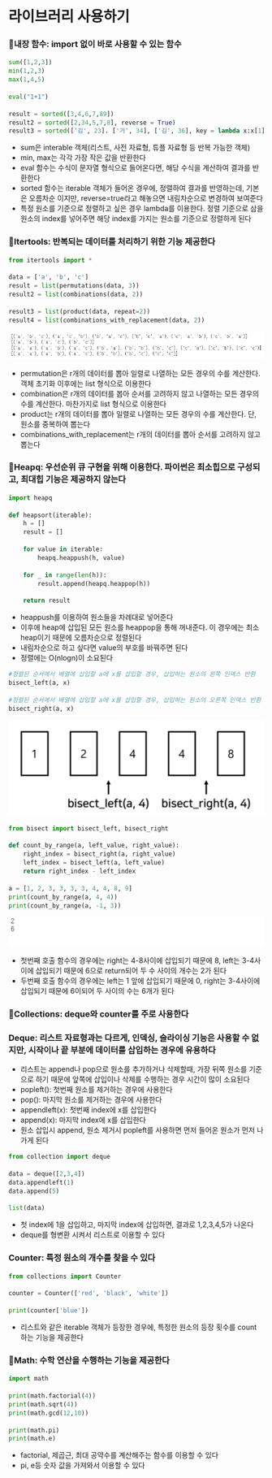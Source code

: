# 라이브러리 사용하기

### 📔내장 함수: import 없이 바로 사용할 수 있는 함수

```python
sum([1,2,3])
min(1,2,3)
max(1,4,5)

eval("1+1")

result = sorted([3,4,6,7,89])
result2 = sorted([2,34,5,7,8], reverse = True)
result3 = sorted(['김', 23]. ['거', 34], ['김', 36], key = lambda x:x[1])
```

- sum은 interable 객체(리스트, 사전 자료형, 튜플 자료형 등 반복 가능한 객체)
- min, max는 각각 가장 작은 값을 반환한다
- eval 함수는 수식이 문자열 형식으로 들어온다면, 해당 수식을 계산하여 결과를 반환한다
- sorted 함수는 iterable 객체가 들어온 경우에, 정렬하여 결과를 반영하는데, 기본은 오름차순 이지만, reverse=true라고 해놓으면 내림차순으로 변경하여 보여준다
- 특정 원소를 기준으로 정렬하고 싶은 경우 lambda를 이용한다. 정렬 기준으로 삼을 원소의 index를 넣어주면 해당 index를 가지는 원소를 기준으로 정렬하게 된다

### 📔Itertools: 반복되는 데이터를 처리하기 위한 기능 제공한다

```python
from itertools import *

data = ['a', 'b', 'c']
result = list(permutations(data, 3))
result2 = list(combinations(data, 2))

result3 = list(product(data, repeat=2))
result4 = list(combinations_with_replacement(data, 2))

```

![Untitled](Library/Untitled.png)

- permutation은 r개의 데이터를 뽑아 일렬로 나열하는 모든 경우의 수를 계산한다. 객체 초기화 이후에는 list 형식으로 이용한다
- combination은 r개의 데이터를 봅아 순서를 고려하지 않고 나열하는 모든 경우의 수를 계산한다. 마찬가지로 list 형식으로 이용한다
- product는 r개의 데이터를 뽑아 일렬로 나열하는 모든 경우의 수를 계산한다. 단, 원소를 중복하여 뽑는다
- combinations_with_replacement는 r개의 데이터를 뽑아 순서를 고려하지 않고 뽑는다

### 📔Heapq: 우선순위 큐 구현을 위해 이용한다. 파이썬은 최소힙으로 구성되고, 최대힙 기능은 제공하지 않는다

```python
import heapq

def heapsort(iterable):
	h = []
	result = []
	
	for value in iterable:
		heapq.heappush(h, value)
	
	for _ in range(len(h)): 
		result.append(heapq.heappop(h))
	
	return result
```

- heappush를 이용하여 원소들을 차례대로 넣어준다
- 이후에 heap에 삽입된 모든 원소를 heappop을 통해 꺼내준다. 이 경우에는 최소 heap이기 때문에 오름차순으로 정렬된다
- 내림차순으로 하고 싶다면 value의 부호를 바꿔주면 된다
- 정렬에는 O(nlogn)이 소요된다

```python
#정렬된 순서에서 배열에 삽입할 a에 x를 삽입할 경우, 삽입하는 원소의 왼쪽 인덱스 반환
bisect_left(a, x)

#정렬된 순서에서 배열에 삽입할 a에 x를 삽입할 경우, 삽입하는 원소의 오른쪽 인덱스 반환
bisect_right(a, x)
```

![스크린샷 2023-11-02 오후 4.37.01.png](Library/Untitled3.png)

```python
from bisect import bisect_left, bisect_right

def count_by_range(a, left_value, right_value): 
	right_index = bisect_right(a, right_value)
	left_index = bisect_left(a, left_value)
	return right_index - left_index

a = [1, 2, 3, 3, 3, 3, 4, 4, 8, 9]
print(count_by_range(a, 4, 4))
print(count_by_range(a, -1, 3))
```

![스크린샷 2023-11-02 오후 4.40.19.png](Library/Untitled2.png)

- 첫번째 호출 함수의 경우에는 right는 4-8사이에 삽입되기 때문에 8, left는 3-4사이에 삽입되기 때문에 6으로 return되어 두 수 사이의 개수는 2가 된다
- 두번째 호출 함수의 경우에는 left는 1 앞에 삽입되기 때문에 0, right는 3-4사이에 삽입되기 때문에 6이되어 두 사이의 수는 6개가 된다

### 📔Collections: deque와 counter를 주로 사용한다

### Deque: 리스트 자료형과는 다르게, 인덱싱, 슬라이싱 기능은 사용할 수 없지만, 시작이나 끝 부분에 데이터를 삽입하는 경우에 유용하다

- 리스트는 append나 pop으로 원소를 추가하거나 삭제할때, 가장 뒤쪽 원소를 기준으로 하기 때문에 앞쪽에 삽입이나 삭제를 수행하는 경우 시간이 많이 소요된다
- popleft(): 첫번째 원소를 제거하는 경우에 사용한다
- pop():  마지막 원소를 제거하는 경우에 사용한다
- appendleft(x): 첫번째 index에 x를 삽입한다
- append(x): 마지막 index에 x를 삽입한다
- 원소 삽입시 append, 원소 제거시 popleft를 사용하면 먼저 들어온 원소가 먼저 나가게 된다

```python
from collection import deque

data = deque([2,3,4])
data.appendleft(1)
data.append(5)

list(data)
```

- 첫 index에 1을 삽입하고, 마지막 index에 삽입하면, 결과로 1,2,3,4,5가 나온다
- deque를 형변환 시켜서 리스트로 이용할 수 있다

### Counter: 특정 원소의 개수를 찾을 수 있다

```python
from collections import Counter

counter = Counter(['red', 'black', 'white'])

print(counter['blue'])
```

- 리스트와 같은 iterable 객체가 등장한 경우에, 특정한 원소의 등장 횟수를 count 하는 기능을 제공한다

### 📔Math: 수학 연산을 수행하는 기능을 제공한다

```python
import math

print(math.factorial(4))
print(math.sqrt(4))
print(math.gcd(12,10))

print(math.pi)
print(math.e)
```

- factorial, 제곱근, 최대 공약수를 계산해주는 함수를 이용할 수 있다
- pi, e등 숫자 값을 가져와서 이용할 수 있다